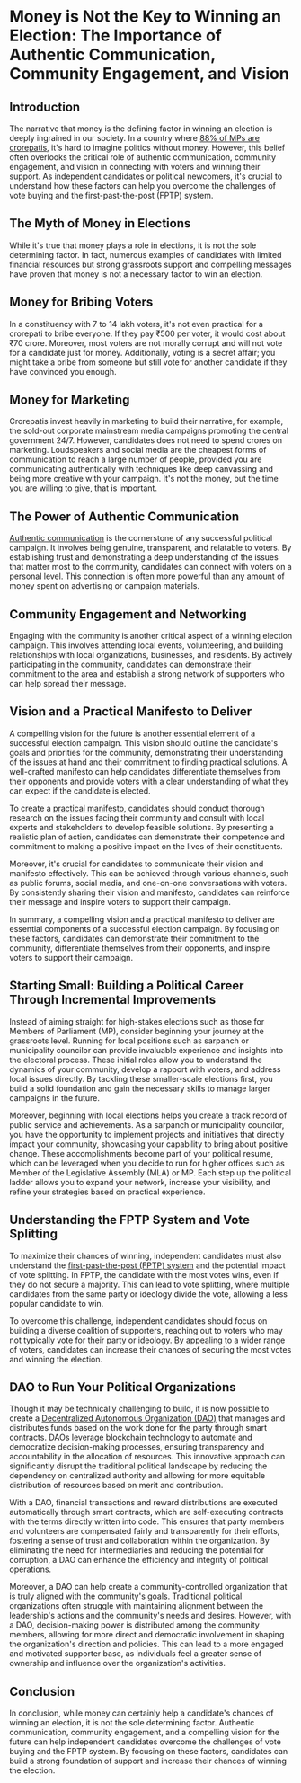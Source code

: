 # Money is Not the Key to Winning an Election: The Importance of Authentic Communication, Community Engagement, and Vision

## Introduction

The narrative that money is the defining factor in winning an election is deeply ingrained in our society. In a country where [88% of MPs are crorepatis](https://www.indiatoday.in/elections/lok-sabha-2019/story/new-lok-sabha-has-475-crorepati-mps-adr-1535330-2019-05-26), it's hard to imagine politics without money. However, this belief often overlooks the critical role of authentic communication, community engagement, and vision in connecting with voters and winning their support. As independent candidates or political newcomers, it's crucial to understand how these factors can help you overcome the challenges of vote buying and the first-past-the-post (FPTP) system.

## The Myth of Money in Elections

While it's true that money plays a role in elections, it is not the sole determining factor. In fact, numerous examples of candidates with limited financial resources but strong grassroots support and compelling messages have proven that money is not a necessary factor to win an election.

## Money for Bribing Voters

In a constituency with 7 to 14 lakh voters, it's not even practical for a crorepati to bribe everyone. If they pay ₹500 per voter, it would cost about ₹70 crore. Moreover, most voters are not morally corrupt and will not vote for a candidate just for money. Additionally, voting is a secret affair; you might take a bribe from someone but still vote for another candidate if they have convinced you enough.

## Money for Marketing

Crorepatis invest heavily in marketing to build their narrative, for example, the sold-out corporate mainstream media campaigns promoting the central government 24/7. However, candidates does not need to spend crores on marketing. Loudspeakers and social media are the cheapest forms of communication to reach a large number of people, provided you are communicating authentically with techniques like deep canvassing and being more creative with your campaign. It's not the money, but the time you are willing to give, that is important.

## The Power of Authentic Communication

[Authentic communication](https://iambrainstorming.github.io/chapters/how-to-tackle-disinformation.html) is the cornerstone of any successful political campaign. It involves being genuine, transparent, and relatable to voters. By establishing trust and demonstrating a deep understanding of the issues that matter most to the community, candidates can connect with voters on a personal level. This connection is often more powerful than any amount of money spent on advertising or campaign materials.

## Community Engagement and Networking

Engaging with the community is another critical aspect of a winning election campaign. This involves attending local events, volunteering, and building relationships with local organizations, businesses, and residents. By actively participating in the community, candidates can demonstrate their commitment to the area and establish a strong network of supporters who can help spread their message.

## Vision and a Practical Manifesto to Deliver

A compelling vision for the future is another essential element of a successful election campaign. This vision should outline the candidate's goals and priorities for the community, demonstrating their understanding of the issues at hand and their commitment to finding practical solutions. A well-crafted manifesto can help candidates differentiate themselves from their opponents and provide voters with a clear understanding of what they can expect if the candidate is elected.

To create a [practical manifesto](https://iambrainstorming.github.io/chapters/what-will-a-boycott-of-the-national-currency-give-us.html#manifesto), candidates should conduct thorough research on the issues facing their community and consult with local experts and stakeholders to develop feasible solutions. By presenting a realistic plan of action, candidates can demonstrate their competence and commitment to making a positive impact on the lives of their constituents.

Moreover, it's crucial for candidates to communicate their vision and manifesto effectively. This can be achieved through various channels, such as public forums, social media, and one-on-one conversations with voters. By consistently sharing their vision and manifesto, candidates can reinforce their message and inspire voters to support their campaign.

In summary, a compelling vision and a practical manifesto to deliver are essential components of a successful election campaign. By focusing on these factors, candidates can demonstrate their commitment to the community, differentiate themselves from their opponents, and inspire voters to support their campaign.

## Starting Small: Building a Political Career Through Incremental Improvements

Instead of aiming straight for high-stakes elections such as those for Members of Parliament (MP), consider beginning your journey at the grassroots level. Running for local positions such as sarpanch or municipality councilor can provide invaluable experience and insights into the electoral process. These initial roles allow you to understand the dynamics of your community, develop a rapport with voters, and address local issues directly. By tackling these smaller-scale elections first, you build a solid foundation and gain the necessary skills to manage larger campaigns in the future.

Moreover, beginning with local elections helps you create a track record of public service and achievements. As a sarpanch or municipality councilor, you have the opportunity to implement projects and initiatives that directly impact your community, showcasing your capability to bring about positive change. These accomplishments become part of your political resume, which can be leveraged when you decide to run for higher offices such as Member of the Legislative Assembly (MLA) or MP. Each step up the political ladder allows you to expand your network, increase your visibility, and refine your strategies based on practical experience.

## Understanding the FPTP System and Vote Splitting

To maximize their chances of winning, independent candidates must also understand the [first-past-the-post (FPTP) system](https://iambrainstorming.github.io/chapters/the-lok-sabha-election-is-about-regional-parties-vs-one-party-dictatorship.html#who-is-evil-whether-its-the-people-or-the-voting-method) and the potential impact of vote splitting. In FPTP, the candidate with the most votes wins, even if they do not secure a majority. This can lead to vote splitting, where multiple candidates from the same party or ideology divide the vote, allowing a less popular candidate to win.

To overcome this challenge, independent candidates should focus on building a diverse coalition of supporters, reaching out to voters who may not typically vote for their party or ideology. By appealing to a wider range of voters, candidates can increase their chances of securing the most votes and winning the election.

## DAO to Run Your Political Organizations

Though it may be technically challenging to build, it is now possible to create a [Decentralized Autonomous Organization (DAO)](https://iambrainstorming.github.io/chapters/shivarthu/Shivarthu.html) that manages and distributes funds based on the work done for the party through smart contracts. DAOs leverage blockchain technology to automate and democratize decision-making processes, ensuring transparency and accountability in the allocation of resources. This innovative approach can significantly disrupt the traditional political landscape by reducing the dependency on centralized authority and allowing for more equitable distribution of resources based on merit and contribution.

With a DAO, financial transactions and reward distributions are executed automatically through smart contracts, which are self-executing contracts with the terms directly written into code. This ensures that party members and volunteers are compensated fairly and transparently for their efforts, fostering a sense of trust and collaboration within the organization. By eliminating the need for intermediaries and reducing the potential for corruption, a DAO can enhance the efficiency and integrity of political operations.

Moreover, a DAO can help create a community-controlled organization that is truly aligned with the community's goals. Traditional political organizations often struggle with maintaining alignment between the leadership's actions and the community's needs and desires. However, with a DAO, decision-making power is distributed among the community members, allowing for more direct and democratic involvement in shaping the organization's direction and policies. This can lead to a more engaged and motivated supporter base, as individuals feel a greater sense of ownership and influence over the organization's activities.

## Conclusion

In conclusion, while money can certainly help a candidate's chances of winning an election, it is not the sole determining factor. Authentic communication, community engagement, and a compelling vision for the future can help independent candidates overcome the challenges of vote buying and the FPTP system. By focusing on these factors, candidates can build a strong foundation of support and increase their chances of winning the election.
